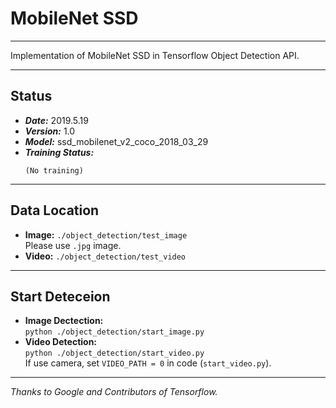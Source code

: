 # MobileNet SSD
---
Implementation of MobileNet SSD in Tensorflow Object Detection API.

---
## Status
- ***Date:*** 2019.5.19
- ***Version:*** 1.0
- ***Model:*** ssd_mobilenet_v2_coco_2018_03_29
- ***Training Status:***
    ```
    (No training)
    ```
---
## Data Location
- **Image:**
`./object_detection/test_image`  
Please use `.jpg` image.
- **Video:**
`./object_detection/test_video`

---
## Start Deteceion
- **Image Dectection:**  
`python ./object_detection/start_image.py`
- **Video Detection:**  
`python ./object_detection/start_video.py`  
If use camera, set `VIDEO_PATH = 0` in code (`start_video.py`).

---
*Thanks to Google and Contributors of Tensorflow.*